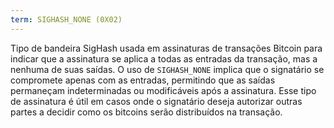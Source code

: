 ```yaml
---
term: SIGHASH_NONE (0X02)
---
```


Tipo de bandeira SigHash usada em assinaturas de transações Bitcoin para indicar que a assinatura se aplica a todas as entradas da transação, mas a nenhuma de suas saídas. O uso de `SIGHASH_NONE` implica que o signatário se compromete apenas com as entradas, permitindo que as saídas permaneçam indeterminadas ou modificáveis após a assinatura. Esse tipo de assinatura é útil em casos onde o signatário deseja autorizar outras partes a decidir como os bitcoins serão distribuídos na transação.